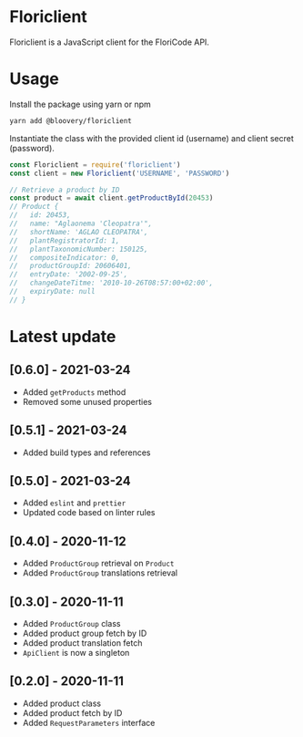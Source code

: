 # Floriclient

Floriclient is a JavaScript client for the FloriCode API.

Usage
=====

Install the package using yarn or npm
```bash
yarn add @bloovery/floriclient
```
Instantiate the class with the provided client id (username) and client secret (password).
```javascript
const Floriclient = require('floriclient')
const client = new Floriclient('USERNAME', 'PASSWORD')

// Retrieve a product by ID
const product = await client.getProductById(20453)
// Product {
//   id: 20453,
//   name: "Aglaonema 'Cleopatra'",
//   shortName: 'AGLAO CLEOPATRA',
//   plantRegistratorId: 1,
//   plantTaxonomicNumber: 150125,
//   compositeIndicator: 0,
//   productGroupId: 20606401,
//   entryDate: '2002-09-25',
//   changeDateTitme: '2010-10-26T08:57:00+02:00',
//   expiryDate: null
// }
```

Latest update
=============

## [0.6.0] - 2021-03-24
- Added `getProducts` method
- Removed some unused properties

## [0.5.1] - 2021-03-24
- Added build types and references

## [0.5.0] - 2021-03-24
- Added `eslint` and `prettier`
- Updated code based on linter rules

## [0.4.0] - 2020-11-12
- Added `ProductGroup` retrieval on `Product`
- Added `ProductGroup` translations retrieval

## [0.3.0] - 2020-11-11
- Added `ProductGroup` class
- Added product group fetch by ID
- Added product translation fetch
- `ApiClient` is now a singleton

## [0.2.0] - 2020-11-11
- Added product class
- Added product fetch by ID
- Added `RequestParameters` interface